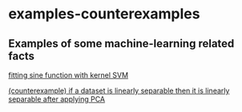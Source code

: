# examples-counterexamples

## Examples of some machine-learning related facts

[fitting sine function with kernel SVM](
https://github.com/lambdaofgod/examples-counterexamples/blob/master/Kernel%20SVMs.ipynb)

[(counterexample) if a dataset is linearly separable then it is linearly separable after applying PCA](https://github.com/lambdaofgod/examples-counterexamples/blob/master/Separable%20data%20PCA%20nonseparable.ipynb)
